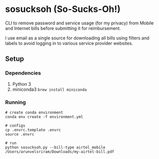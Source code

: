 # sosucksoh (So-Sucks-Oh!)

CLI to remove password and service usage (for my privacy) from Mobile and Internet bills before submitting it for reimbursement.

I use email as a single source for downloading all bills using filters and labels to avoid logging in to various service provider websites.

## Setup

### Dependencies

  1. Python 3
  2. miniconda3 `brew install miniconda`

### Running

```
# create conda environment
conda env create -f environment.yml

# configs
cp .envrc.template .envrc
source .envrc

# run
python sosucksoh.py --bill-type airtel_mobile /Users/arunvelsriram/Downloads/my-airtel-bill.pdf
```
